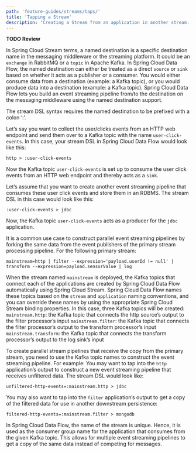 ```yaml
---
path: 'feature-guides/streams/taps/'
title: 'Tapping a Stream'
description: 'Creating a Stream from an application in another stream..'
---
```


**TODO Review**

In Spring Cloud Stream terms, a named destination is a specific destination name in the messaging middleware or the streaming platform.
It could be an `exchange` in RabbitMQ or a `topic` in Apache Kafka.
In Spring Cloud Data Flow, the named destination can either be treated as a direct `source` or `sink` based on whether it acts as a publisher or a consumer.
You would either consume data from a destination (example: a Kafka topic), or you would produce data into a destination (example: a Kafka topic).
Spring Cloud Data Flow lets you build an event streaming pipeline from/to the destination on the messaging middleware using the named destination support.

The stream DSL syntax requires the named destination to be prefixed with a colon ‘:’.

Let’s say you want to collect the user/clicks events from an HTTP web endpoint and send them over to a Kafka topic with the name `user-click-events`.
In this case, your stream DSL in Spring Cloud Data Flow would look like this:

```
http > :user-click-events
```

Now the Kafka topic `user-click-events` is set up to consume the user click events from an HTTP web endpoint and thereby acts as a `sink`.

Let’s assume that you want to create another event streaming pipeline that consumes these user click events and store them in an RDBMS.
The stream DSL in this case would look like this:

```
:user-click-events > jdbc
```

Now, the Kafka topic `user-click-events` acts as a producer for the `jdbc` application.

It is a common use case to construct parallel event streaming pipelines by forking the same data from the event publishers of the primary stream processing pipeline.
For the following primary stream:

```
mainstream=http | filter --expression='payload.userId != null' | transform --expression=payload.sensorValue | log
```

When the stream named `mainstream` is deployed, the Kafka topics that connect each of the applications are created by Spring Cloud Data Flow automatically using Spring Cloud Stream.
Spring Cloud Data Flow names these topics based on the `stream` and `application` naming conventions, and you can override these names by using the appropriate Spring Cloud Stream binding properties.
In this case, three Kafka topics will be created:
`mainstream.http`: the Kafka topic that connects the http source’s output to the filter processor’s input
`mainstream.filter`: the Kafka topic that connects the filter processor’s output to the transform processor’s input
`mainstream.transform`: the Kafka topic that connects the transform processor’s output to the log sink’s input

To create parallel stream pipelines that receive the copy from the primary stream, you need to use the Kafka topic names to construct the event streaming pipeline. For example:
You may want to tap into the `http` application’s output to construct a new event streaming pipeline that receives unfiltered data. The stream DSL would look like:

```
unfiltered-http-events=:mainstream.http > jdbc
```

You may also want to tap into the `filter` application’s output to get a copy of the filtered data for use in another downstream persistence:

```
filtered-http-events=:mainstream.filter > mongodb
```

In Spring Cloud Data Flow, the name of the stream is unique.
Hence, it is used as the consumer group name for the application that consumes from the given Kafka topic.
This allows for multiple event streaming pipelines to get a copy of the same data instead of competing for messages.
